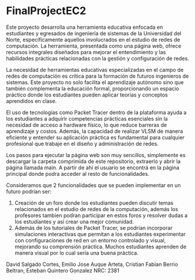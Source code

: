 # FinalProjectEC2
Este proyecto desarrolla una herramienta educativa enfocada en estudiantes y egresados de ingeniería de sistemas de la Universidad del Norte, específicamente aquellos involucrados en el estudio de redes de computación. La herramienta, presentada como una página web, ofrece recursos integrales diseñados para mejorar el entendimiento y las habilidades prácticas relacionadas con la gestión y configuración de redes.

La necesidad de herramientas educativas especializadas en el campo de redes de computación es crítica para la formación de futuros ingenieros de sistemas. Este proyecto no solo facilita el aprendizaje autónomo sino que también complementa la educación formal, proporcionando un espacio práctico donde los estudiantes pueden aplicar teorías y conceptos aprendidos en clase.

El uso de tecnologías como Packet Tracer dentro de la plataforma ayuda a los estudiantes a adquirir competencias prácticas esenciales sin la necesidad de acceso a hardware físico, lo que reduce barreras de aprendizaje y costos. Además, la capacidad de realizar VLSM de manera eficiente y entender su aplicación práctica es fundamental para cualquier profesional que trabaje en el diseño y administración de redes.

Los pasos para ejecutar la página web son muy sencillos, simplemente es descargar la carpeta comprimida de este repositorio, extraerlo y abrir la página llamada main. A partir de ahi el usuario se encontrá en la página principal donde podra acceder al resto de funcionalidades.

Consideramos que 2 funcionalidades que se pueden implementar en un futuro podrían ser:
1. Creación de un foro donde los estudiantes pueden discutir temas relacionados en el estudio de redes de la computación, además los profesores tambien podran participar en estos foros y resolver dudas a los estudiantes y así crear una mejor comunidad.
2. Además de los tutoriales de Packet Tracer, se podrían incorporar simulaciones interactivas que permitan a los estudiantes experimentar con configuraciones de red en un entorno controlado y visual, mejorando su comprensión práctica. Muchos estudiantes aprenden de manera visual por lo cual sería una buena práctica.

David Salgado Cortes, Emilio Jose Auque Arteta, Cristian Fabian Berrio Beltran, Esteban Quintero Gonzalez
NRC: 2381
